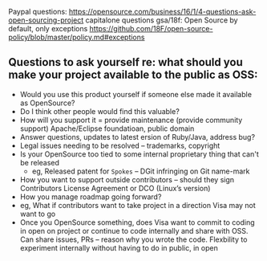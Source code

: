 Paypal questions: https://opensource.com/business/16/1/4-questions-ask-open-sourcing-project
capitalone questions
gsa/18f: Open Source by default, only exceptions https://github.com/18F/open-source-policy/blob/master/policy.md#exceptions

## Questions to ask yourself re: what should you make your project available to the public as OSS:
-    Would you use this product yourself if someone else made it available as OpenSource?
-    Do I think other people would find this valuable?
-    How will you support it = provide maintenance (provide community support) Apache/Eclipse foundatioan, public domain
-    Answer questions, updates to latest ersion of Ruby/Java, address bug?
-    Legal issues needing to be resolved – trademarks, copyright
  - Is your OpenSource too tied to some internal proprietary thing that can't be released
    - eg, Released patent for `Spokes` – DGit infringing on Git name-mark
-    How you want to support outside contributors – should they sign Contributors License Agreement or DCO (Linux’s version)
-    How you manage roadmap going forward?
  - eg, What if contributors want to take project in a direction Visa may not want to go
-    Once you OpenSource something, does Visa want to commit to coding in open on project or continue to code internally and share with OSS.  Can share issues, PRs – reason why you wrote the code.  Flexbility to experiment internally without having to do in public, in open
